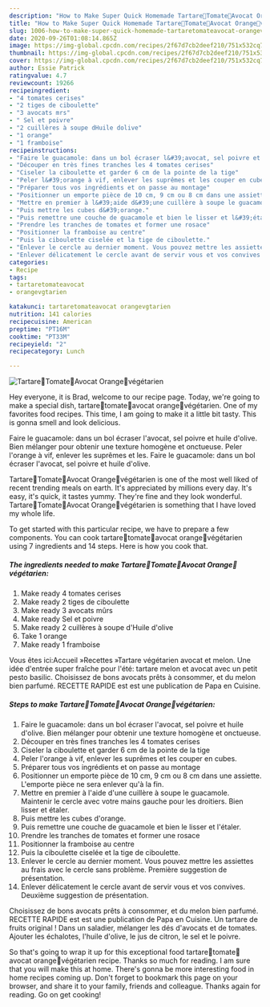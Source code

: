 ```yaml
---
description: "How to Make Super Quick Homemade Tartare🥑Tomate🍅Avocat Orange🍊végétarien"
title: "How to Make Super Quick Homemade Tartare🥑Tomate🍅Avocat Orange🍊végétarien"
slug: 1006-how-to-make-super-quick-homemade-tartaretomateavocat-orangevegetarien
date: 2020-09-26T01:08:14.865Z
image: https://img-global.cpcdn.com/recipes/2f67d7cb2deef210/751x532cq70/tartare🥑tomate🍅avocat-orange🍊vegetarien-photo-principale-de-la-recette.jpg
thumbnail: https://img-global.cpcdn.com/recipes/2f67d7cb2deef210/751x532cq70/tartare🥑tomate🍅avocat-orange🍊vegetarien-photo-principale-de-la-recette.jpg
cover: https://img-global.cpcdn.com/recipes/2f67d7cb2deef210/751x532cq70/tartare🥑tomate🍅avocat-orange🍊vegetarien-photo-principale-de-la-recette.jpg
author: Essie Patrick
ratingvalue: 4.7
reviewcount: 19266
recipeingredient:
- "4 tomates cerises"
- "2 tiges de ciboulette"
- "3 avocats mrs"
- " Sel et poivre"
- "2 cuillères à soupe dHuile dolive"
- "1 orange"
- "1 framboise"
recipeinstructions:
- "Faire le guacamole: dans un bol écraser l&#39;avocat, sel poivre et huile d&#39;olive. Bien mélanger pour obtenir une texture homogène et onctueuse."
- "Découper en très fines tranches les 4 tomates cerises"
- "Ciseler la ciboulette et garder 6 cm de la pointe de la tige"
- "Peler l&#39;orange à vif, enlever les suprêmes et les couper en cubes."
- "Préparer tous vos ingrédients et on passe au montage"
- "Positionner un emporte pièce de 10 cm, 9 cm ou 8 cm dans une assiette. L&#39;emporte pièce ne sera enlever qu&#39;à la fin."
- "Mettre en premier à l&#39;aide d&#39;une cuillère à soupe le guacamole. Maintenir le cercle avec votre mains gauche pour les droitiers. Bien lisser et étaler."
- "Puis mettre les cubes d&#39;orange."
- "Puis remettre une couche de guacamole et bien le lisser et l&#39;étaler."
- "Prendre les tranches de tomates et former une rosace"
- "Positionner la framboise au centre"
- "Puis la ciboulette ciselée et la tige de ciboulette."
- "Enlever le cercle au dernier moment. Vous pouvez mettre les assiettes au frais avec le cercle sans problème. Première suggestion de présentation."
- "Enlever délicatement le cercle avant de servir vous et vos convives. Deuxième suggestion de présentation."
categories:
- Recipe
tags:
- tartaretomateavocat
- orangevgtarien

katakunci: tartaretomateavocat orangevgtarien 
nutrition: 141 calories
recipecuisine: American
preptime: "PT16M"
cooktime: "PT33M"
recipeyield: "2"
recipecategory: Lunch

---
```



![Tartare🥑Tomate🍅Avocat Orange🍊végétarien](https://img-global.cpcdn.com/recipes/2f67d7cb2deef210/751x532cq70/tartare🥑tomate🍅avocat-orange🍊vegetarien-photo-principale-de-la-recette.jpg)

Hey everyone, it is Brad, welcome to our recipe page. Today, we're going to make a special dish, tartare🥑tomate🍅avocat orange🍊végétarien. One of my favorites food recipes. This time, I am going to make it a little bit tasty. This is gonna smell and look delicious.

Faire le guacamole: dans un bol écraser l&#39;avocat, sel poivre et huile d&#39;olive. Bien mélanger pour obtenir une texture homogène et onctueuse. Peler l&#39;orange à vif, enlever les suprêmes et les. Faire le guacamole: dans un bol écraser l&#39;avocat, sel poivre et huile d&#39;olive.

Tartare🥑Tomate🍅Avocat Orange🍊végétarien is one of the most well liked of recent trending meals on earth. It's appreciated by millions every day. It's easy, it's quick, it tastes yummy. They're fine and they look wonderful. Tartare🥑Tomate🍅Avocat Orange🍊végétarien is something that I have loved my whole life.


To get started with this particular recipe, we have to prepare a few components. You can cook tartare🥑tomate🍅avocat orange🍊végétarien using 7 ingredients and 14 steps. Here is how you cook that.

<!--inarticleads1-->

##### The ingredients needed to make Tartare🥑Tomate🍅Avocat Orange🍊végétarien:

1. Make ready 4 tomates cerises
1. Make ready 2 tiges de ciboulette
1. Make ready 3 avocats mûrs
1. Make ready  Sel et poivre
1. Make ready 2 cuillères à soupe d&#39;Huile d&#39;olive
1. Take 1 orange
1. Make ready 1 framboise


Vous êtes ici:Accueil »Recettes »Tartare végétarien avocat et melon. Une idée d&#39;entrée super fraîche pour l&#39;été: tartare melon et avocat avec un petit pesto basilic. Choisissez de bons avocats prêts à consommer, et du melon bien parfumé. RECETTE RAPIDE est est une publication de Papa en Cuisine. 

<!--inarticleads2-->

##### Steps to make Tartare🥑Tomate🍅Avocat Orange🍊végétarien:

1. Faire le guacamole: dans un bol écraser l&#39;avocat, sel poivre et huile d&#39;olive. Bien mélanger pour obtenir une texture homogène et onctueuse.
1. Découper en très fines tranches les 4 tomates cerises
1. Ciseler la ciboulette et garder 6 cm de la pointe de la tige
1. Peler l&#39;orange à vif, enlever les suprêmes et les couper en cubes.
1. Préparer tous vos ingrédients et on passe au montage
1. Positionner un emporte pièce de 10 cm, 9 cm ou 8 cm dans une assiette. L&#39;emporte pièce ne sera enlever qu&#39;à la fin.
1. Mettre en premier à l&#39;aide d&#39;une cuillère à soupe le guacamole. Maintenir le cercle avec votre mains gauche pour les droitiers. Bien lisser et étaler.
1. Puis mettre les cubes d&#39;orange.
1. Puis remettre une couche de guacamole et bien le lisser et l&#39;étaler.
1. Prendre les tranches de tomates et former une rosace
1. Positionner la framboise au centre
1. Puis la ciboulette ciselée et la tige de ciboulette.
1. Enlever le cercle au dernier moment. Vous pouvez mettre les assiettes au frais avec le cercle sans problème. Première suggestion de présentation.
1. Enlever délicatement le cercle avant de servir vous et vos convives. Deuxième suggestion de présentation.


Choisissez de bons avocats prêts à consommer, et du melon bien parfumé. RECETTE RAPIDE est est une publication de Papa en Cuisine. Un tartare de fruits original ! Dans un saladier, mélanger les dés d&#39;avocats et de tomates. Ajouter les échalotes, l&#39;huile d&#39;olive, le jus de citron, le sel et le poivre. 

So that's going to wrap it up for this exceptional food tartare🥑tomate🍅avocat orange🍊végétarien recipe. Thanks so much for reading. I am sure that you will make this at home. There's gonna be more interesting food in home recipes coming up. Don't forget to bookmark this page on your browser, and share it to your family, friends and colleague. Thanks again for reading. Go on get cooking!
